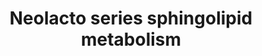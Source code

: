 ---
annotations:
- id: PW:0000010
  parent: classic metabolic pathway
  type: Pathway Ontology
  value: lipid metabolic pathway
- id: PW:0000733
  parent: classic metabolic pathway
  type: Pathway Ontology
  value: glycosphingolipid metabolic pathway
authors:
- Conroy lipids
- Eweitz
- DeSl
citedin: ''
communities:
- Lipids
description: 'Neolacto series glycosphingolipid bisynthesis.The neolacto series are
  derived from lactosylceramides (abbreviated as LacCer), which are a class of glycosphingolipids
  connecting a ceramide lipid to a sugar group. These lipids can have various biological
  functions that we are not aware of at the moment. Silencing of the B3GNT5 gene was
  found to lead to various issues in mouse models, including preimplantation lethality,
  early death, growth inhibition, loss of fur, obesity, reproductive problems, and
  B-cell functional defects. Source: PMID:24165035.'
last-edited: 2025-07-19
ndex: null
organisms:
- Homo sapiens
redirect_from:
- /index.php/Pathway:WP5302
- /instance/WP5302
- /instance/WP5302_r140018
revision: r140018
schema-jsonld:
- '@context': https://schema.org/
  '@id': https://wikipathways.github.io/pathways/WP5302.html
  '@type': Dataset
  creator:
    '@type': Organization
    name: WikiPathways
  description: 'Neolacto series glycosphingolipid bisynthesis.The neolacto series
    are derived from lactosylceramides (abbreviated as LacCer), which are a class
    of glycosphingolipids connecting a ceramide lipid to a sugar group. These lipids
    can have various biological functions that we are not aware of at the moment.
    Silencing of the B3GNT5 gene was found to lead to various issues in mouse models,
    including preimplantation lethality, early death, growth inhibition, loss of fur,
    obesity, reproductive problems, and B-cell functional defects. Source: PMID:24165035.'
  keywords:
  - B3GNT5
  - B4GALT1
  - B4GALT3
  - B4GALT4
  - FUCA1
  - FUT1
  - FUT2
  - FUT5
  - H1 glycolipid, type II antigen
  - LacCer
  - Lc3Cer
  - NAGA
  - NEU2
  - NeuAcα2-8NeuAcα2-3Galβ1-4GlcNAcβ1-3Galβ1-4Glcβ-Cer
  - SSEA-1, Lex-5
  - ST3GAL4
  - Sialosylparagloboside
  - Sialyl LeX
  - Type II A antigen
  - nLc4Cer
  - nLc5Cer
  - 'nLc6Ceri antigen '
  license: CC0
  name: Neolacto series sphingolipid metabolism
seo: CreativeWork
title: Neolacto series sphingolipid metabolism
wpid: WP5302
---